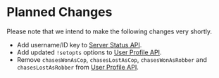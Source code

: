 # Planned Changes

Please note that we intend to make the following changes very shortly.

- Add username/ID key to [Server Status API](../public-json-api/README.md).
- Add updated `!setopts` options to [User Profile API](../citydriving-statistics-api/user-profile-api.md).
- Remove `chasesWonAsCop`, `chasesLostAsCop`, `chasesWonAsRobber` and `chasesLostAsRobber` from [User Profile API](../citydriving-statistics-api/user-profile-api.md).